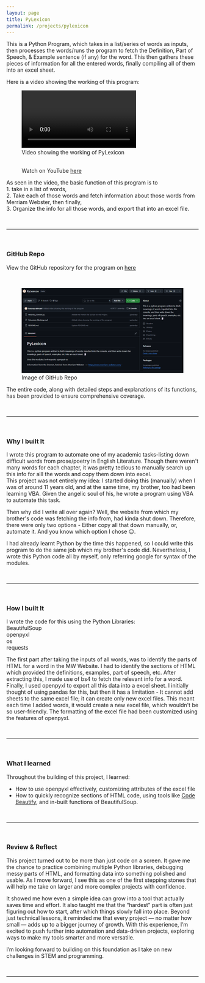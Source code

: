 ```yaml
---
layout: page
title: PyLexicon
permalink: /projects/pylexicon
---
```

<p>This is a Python Program, which takes in a list/series of words as inputs, then processes the words/runs the program to fetch the Definition, Part of Speech, & Example sentence (if any) for the word. This then gathers these pieces of information for all the entered words, finally compiling all of them into an excel sheet.</p>
<p>Here is a video showing the working of this program:</p>
<figure>
    <video controls>
        <source src="/media/PyLexicon_Working.mp4" type="video/mp4">
        Error with browser: Does not support video.
    </video>
    <figcaption>Video showing the working of PyLexicon</figcaption>
    <br>
    <p>Watch on YouTube <a href="https://www.youtube.com/watch?v=1SiDIR2XgSQ" class="content-link">here</a></p>
</figure>

<p>As seen in the video, the basic function of this program is to <br>1. take in a list of words, <br>2. Take each of those words and fetch information about those words from Merriam Webster, then finally, <br>3. Organize the info for all those words, and export that into an excel file.</p>
<br><hr><br><h3>GitHub Repo</h3>
<p>View the GitHub repository for the program on  <a href="https://github.com/basavaprabhuani/PyLexicon" class="content-link">here</a></p>
<br>
<figure>
    <img src="/media/PyLexicon_GitHub.png">
    <figcaption>Image of GitHub Repo</figcaption>
</figure>
<p>The entire code, along with detailed steps and explanations of its functions, has been provided to ensure comprehensive coverage.</p>
<br><hr><br><h3>Why I built It</h3>
<p>I wrote this program to automate one of my academic tasks-listing down difficult words from prose/poetry in English Literature. Though there weren't many words for each chapter, it was pretty tedious to manually search up this info for alll the words and copy them down into excel. <br>This project was not entirely my idea: I started doing this (manually) when I was of around 11 years old, and at the same time, my brother, too had been learning VBA. Given the angelic soul of his, he wrote a program using VBA to automate this task. <p>Then why did I write all over again? Well, the website from which my brother's code was fetching the info from, had kinda shut down. Therefore, there were only two options - Either copy all that down manually, or, automate it. And you know which option I chose 😉.</p> <p>I had already learnt Python by the time this happened, so I could write this program to do the same job which my brother's code did. 
Nevertheless, I wrote this Python code all by myself, only referring google for syntax of the modules.</p>
<br><hr><br><h3>How I built It</h3>
<p>I wrote the code for this using the Python Libraries: <br><span class="reference-text">BeautifulSoup<br></span><span class="reference-text">openpyxl</span><br><span class="reference-text">os</span><br><span class="reference-text">requests</span></p>

The first part after taking the inputs of all words, was to identify the parts of HTML for a word in the MW Website. I had to identify the sections of HTML which provided the definitions, examples, part of speech, etc. After extracting this, I made use of bs4 to fetch the relevant info for a word. Finally, I used <span class="reference-text">openpyxl</span> to export all this data into a excel sheet. I initially thought of using <span class="reference-text">pandas</span> for this, but then it has a limitation - It cannot add sheets to the same excel file; it can create only new excel files. This meant each time I added words, it would create a new excel file, which wouldn't be so user-friendly. The formatting of the excel file had been customized using the features of <span class="reference-text">openpyxl</span>.

<br><hr><br><h3>What I learned</h3>
<p>Throughout the building of this project, I learned:</p>
<ul>
    <li>How to use <span class="reference-text">openpyxl</span> effectively, customizing attributes of the excel file</li>
    <li>How to quickly recognize sections of HTML code, using tools like <a href="https://codebeautify.org/htmlviewer" class="content-link">Code Beautify</a>, and in-built functions of <span class="reference-text">BeautifulSoup</span>.</li>
</ul>
<br><hr><br><h3>Review & Reflect</h3>
<p>This project turned out to be more than just code on a screen. It gave me the chance to practice combining multiple Python libraries, debugging messy parts of HTML, and formatting data into something polished and usable. As I move forward, I see this as one of the first stepping stones that will help me take on larger and more complex projects with confidence.</p><p> It showed me how even a simple idea can grow into a tool that actually saves time and effort.  It also taught me that the “hardest” part is often just figuring out how to start, after which things slowly fall into place. Beyond just technical lessons, it reminded me that every project — no matter how small — adds up to a bigger journey of growth. With this experience, I’m excited to push further into automation and data-driven projects, exploring ways to make my tools smarter and more versatile.  </p><p>I’m looking forward to building on this foundation as I take on new challenges in STEM and programming.</p>
<br><hr>

